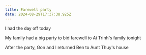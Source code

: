 ```yaml
---
title: Farewell party
date: 2024-08-29T17:37:38.925Z
---
```


I had the day off today

My family had a big party to bid farewell to Ai Trinh's family tonight

After the party, Gon and I returned Ben to Aunt Thuy's house
